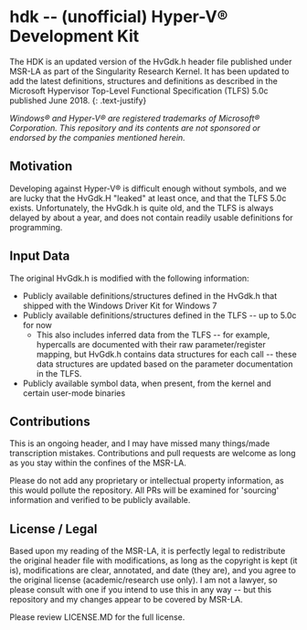 # hdk -- (unofficial) Hyper-V® Development Kit
The HDK is an updated version of the HvGdk.h header file published under MSR-LA as part of the Singularity Research Kernel. It has been updated to add the latest definitions, structures and definitions as described in the Microsoft Hypervisor Top-Level Functional Specification (TLFS) 5.0c published June 2018.
{: .text-justify}

_Windows® and Hyper-V® are registered trademarks of Microsoft® Corporation. This repository and its contents are not sponsored or endorsed by the companies mentioned herein._

## Motivation

Developing against Hyper-V® is difficult enough without symbols, and we are lucky that the HvGdk.H "leaked" at least once, and that the TLFS 5.0c exists. Unfortunately, the HvGdk.h is quite old, and the TLFS is always delayed by about a year, and does not contain readily usable definitions for programming.

## Input Data

The original HvGdk.h is modified with the following information:

* Publicly available definitions/structures defined in the HvGdk.h that shipped with the Windows Driver Kit for Windows 7
* Publicly available definitions/structures defined in the TLFS -- up to 5.0c for now
  * This also includes inferred data from the TLFS -- for example, hypercalls are documented with their raw parameter/register mapping, but HvGdk.h contains data structures for each call -- these data structures are updated based on the parameter documentation in the TLFS.
* Publicly available symbol data, when present, from the kernel and certain user-mode binaries

## Contributions

This is an ongoing header, and I may have missed many things/made transcription mistakes. Contributions and pull requests are welcome as long as you stay within the confines of the MSR-LA.

Please do not add any proprietary or intellectual property information, as this would pollute the repository. All PRs will be examined for 'sourcing' information and verified to be publicly available.

## License / Legal

Based upon my reading of the MSR-LA, it is perfectly legal to redistribute the original header file with modifications, as long as the copyright is kept (it is), modifications are clear, annotated, and date (they are), and you agree to the original license (academic/research use only). I am not a lawyer, so please consult with one if you intend to use this in any way -- but this repository and my changes appear to be covered by MSR-LA.

Please review LICENSE.MD for the full license.
